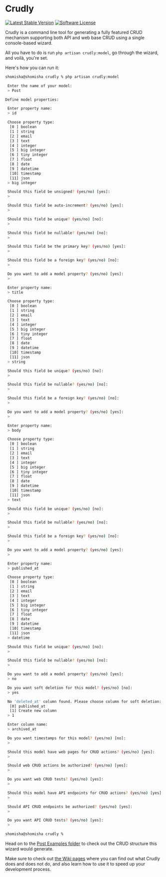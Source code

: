 # Crudly

[![Latest Stable Version](https://img.shields.io/packagist/v/shomisha/crudly)](https://packagist.org/packages/shomisha/crudly)
[![Software License](https://img.shields.io/badge/license-MIT-brightgreen.svg?style=flat)](LICENSE.md)

Crudly is a command line tool for generating a fully featured CRUD mechanism 
supporting both API and web base CRUD using a single console-based wizard.

All you have to do is run `php artisan crudly:model`, go through the wizard, and voilà, you're set.

Here's how you can run it:

```bash
shomisha@shomisha crudly % php artisan crudly:model

 Enter the name of your model:
 > Post

Define model properties:

 Enter property name:
 > id

 Choose property type:
  [0 ] boolean
  [1 ] string
  [2 ] email
  [3 ] text
  [4 ] integer
  [5 ] big integer
  [6 ] tiny integer
  [7 ] float
  [8 ] date
  [9 ] datetime
  [10] timestamp
  [11] json
 > big integer

 Should this field be unsigned? (yes/no) [yes]:
 > 

 Should this field be auto-increment? (yes/no) [yes]:
 > 

 Should this field be unique? (yes/no) [no]:
 > 

 Should this field be nullable? (yes/no) [no]:
 > 

 Should this field be the primary key? (yes/no) [yes]:
 > 

 Should this field be a foreign key? (yes/no) [no]:
 > 

 Do you want to add a model property? (yes/no) [yes]:
 > 

 Enter property name:
 > title

 Choose property type:
  [0 ] boolean
  [1 ] string
  [2 ] email
  [3 ] text
  [4 ] integer
  [5 ] big integer
  [6 ] tiny integer
  [7 ] float
  [8 ] date
  [9 ] datetime
  [10] timestamp
  [11] json
 > string

 Should this field be unique? (yes/no) [no]:
 > 

 Should this field be nullable? (yes/no) [no]:
 > 

 Should this field be a foreign key? (yes/no) [no]:
 > 

 Do you want to add a model property? (yes/no) [yes]:
 > 

 Enter property name:
 > body

 Choose property type:
  [0 ] boolean
  [1 ] string
  [2 ] email
  [3 ] text
  [4 ] integer
  [5 ] big integer
  [6 ] tiny integer
  [7 ] float
  [8 ] date
  [9 ] datetime
  [10] timestamp
  [11] json
 > text

 Should this field be unique? (yes/no) [no]:
 > 

 Should this field be nullable? (yes/no) [no]:
 > 

 Should this field be a foreign key? (yes/no) [no]:
 > 

 Do you want to add a model property? (yes/no) [yes]:
 > 

 Enter property name:
 > published_at

 Choose property type:
  [0 ] boolean
  [1 ] string
  [2 ] email
  [3 ] text
  [4 ] integer
  [5 ] big integer
  [6 ] tiny integer
  [7 ] float
  [8 ] date
  [9 ] datetime
  [10] timestamp
  [11] json
 > datetime

 Should this field be unique? (yes/no) [no]:
 > 

 Should this field be nullable? (yes/no) [no]:
 > 

 Do you want to add a model property? (yes/no) [yes]:
 > no

 Do you want soft deletion for this model? (yes/no) [no]:
 > yes

 No 'deleted_at' column found. Please choose column for soft deletion:
  [0] published_at
  [1] Create new column
 > 1

 Enter column name:
 > archived_at

 Do you want timestamps for this model? (yes/no) [no]:
 > 

 Should this model have web pages for CRUD actions? (yes/no) [yes]:
 > 

 Should web CRUD actions be authorized? (yes/no) [yes]:
 > 

 Do you want web CRUD tests? (yes/no) [yes]:
 > 

 Should this model have API endpoints for CRUD actions? (yes/no) [yes]:
 > 

 Should API CRUD endpoints be authorized? (yes/no) [yes]:
 > 

 Do you want API CRUD tests? (yes/no) [yes]:
 > 

shomisha@shomisha crudly %
```

Head on to the [Post Examples folder](https://github.com/shomisha/crudly/tree/chore/examples/Examples/Post) to check out the CRUD structure this wizard would generate.

Make sure to check out [the Wiki pages](https://github.com/shomisha/crudly/wiki) where you can find out what Crudly does and does not do, and also learn how to use it to speed up your development process.
